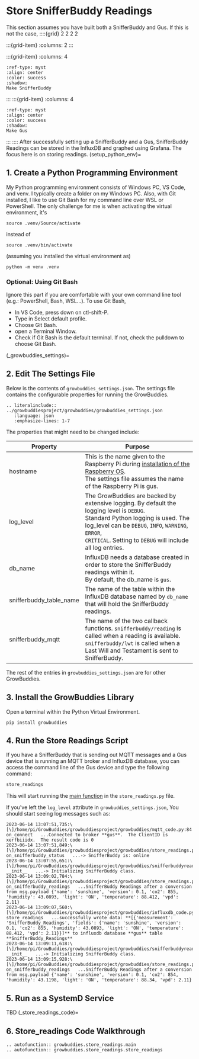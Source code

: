 # Store SnifferBuddy Readings
This section assumes you have built both a SnifferBuddy and Gus.  If this is not the case,
::::{grid} 2 2 2 2

:::{grid-item}
:columns: 2
:::

:::{grid-item}
:columns: 4
```{button-ref} make_snifferbuddy
:ref-type: myst
:align: center
:color: success
:shadow:
Make SnifferBuddy
```
:::
:::{grid-item}
:columns: 4
```{button-ref} make_gus
:ref-type: myst
:align: center
:color: success
:shadow:
Make Gus
```
:::
::::
After successfully setting up a SnifferBuddy and a Gus, SnifferBuddy Readings can be stored in the InfluxDB and graphed using Grafana.  The focus here is on storing readings.
(setup_python_env)=
## 1. Create a Python Programming Environment
My Python programming environment consists of Windows PC, VS Code, and venv.  I typically create a folder on my Windows PC.  Also, with Git installed,  I like to use Git Bash for my command line over WSL or PowerShell.  The only challenge for me is when activating the virtual environment, it's
```
source .venv/Source/activate
```
instead of
```
source .venv/bin/activate
```
(assuming you installed the virtual environment as)
```
python -m venv .venv
```
### Optional: Using Git Bash
Ignore this part if you are comfortable with your own command line tool (e.g.: PowerShell, Bash, WSL...).  To use Git Bash,
- In VS Code, press down on ctl-shift-P.
- Type in Select default profile.
- Choose Git Bash.
- open a Terminal Window.
- Check if Git Bash is the default terminal.  If not, check the pulldown to choose Git Bash.

(_growbuddies_settings)=
## 2. Edit The Settings File
Below is the contents of `growbuddies_settings.json`. The settings file contains the configurable properties for running the GrowBuddies.

```{eval-rst}
.. literalinclude:: ../growbuddiesproject/growbuddies/growbuddies_settings.json
   :language: json
   :emphasize-lines: 1-7

```
The properties that might need to be changed include:

| Property | Purpose |
| -------- | ------- |
| hostname | This is the name given to the Raspberry Pi during [installation of the Raspberry OS](_install_pi).<br>The settings file assumes the name of the Raspberry Pi is gus. |
| log_level | The GrowBuddies are backed by extensive logging. By default the logging level is `DEBUG`.<br>Standard Python logging is used. The log_level can be `DEBUG`, `INFO`, `WARNING`, `ERROR`,<br>`CRITICAL`.  Setting to `DEBUG` will include all log entries. |
| db_name | InfluxDB needs a database created in order to store the SnifferBuddy readings within it.<br>By default, the db_name is `gus`.
| snifferbuddy_table_name | The name of the table within the InfluxDB database named by `db_name` that will hold the SnifferBuddy readings.
| snifferbuddy_mqtt | The name of the two callback functions. `snifferbuddy/reading` is called when a reading is available.  `snifferbuddy/lwt` is called when a Last Will and Testament is sent to SnifferBuddy.

The rest of the entries in `growbuddies_settings.json` are for other GrowBuddies.
## 3. Install the GrowBuddies Library
Open a terminal within the Python Virtual Environment.
```
pip install growbuddies
```
## 4. Run the Store Readings Script

If you have a SnifferBuddy that is sending out MQTT messages and a Gus device that is running an MQTT broker and InfluxDB database,
you can access the command line of the Gus device and type the following command:
```bash
store_readings
```
This will start running the [main function](growbuddies.store_readings.main) in the `store_readings.py` file.

If you've left the `log_level` attribute in `growbuddies_settings.json`, You should start seeing log messages such as:
```
2023-06-14 13:07:51,735:\[\]/home/pi/GrowBuddies/growbuddiesproject/growbuddies/mqtt_code.py:84  on_connect   ...Connected to broker **gus**.  The ClientID is xerfbiiidx.  The result code is 0
2023-06-14 13:07:51,849:\[\]/home/pi/GrowBuddies/growbuddiesproject/growbuddies/store_readings.py:42  on_snifferbuddy_status   ...-> SnifferBuddy is: online
2023-06-14 13:07:55,651:\[\]/home/pi/GrowBuddies/growbuddiesproject/growbuddies/snifferbuddyreadings_code.py:26  __init__   ...-> Initializing SnifferBuddy class.
2023-06-14 13:09:02,784:\[\]/home/pi/GrowBuddies/growbuddiesproject/growbuddies/store_readings.py:30  on_snifferbuddy_readings   ...SnifferBuddy Readings after a conversion from msg.payload {'name': 'sunshine', 'version': 0.1, 'co2': 855, 'humidity': 43.0893, 'light': 'ON', 'temperature': 88.412, 'vpd': 2.11}
2023-06-14 13:09:07,560:\[\]/home/pi/GrowBuddies/growbuddiesproject/growbuddies/influxdb_code.py:52  store_readings   ...successfully wrote data: **[{'measurement': 'SnifferBuddy_Readings', 'fields': {'name': 'sunshine', 'version': 0.1, 'co2': 855, 'humidity': 43.0893, 'light': 'ON', 'temperature': 88.412, 'vpd': 2.11}}]** to influxdb database **gus** table **SnifferBuddy_Readings**
2023-06-14 13:09:11,618:\[\]/home/pi/GrowBuddies/growbuddiesproject/growbuddies/snifferbuddyreadings_code.py:26  __init__   ...-> Initializing SnifferBuddy class.
2023-06-14 13:09:15,928:\[\]/home/pi/GrowBuddies/growbuddiesproject/growbuddies/store_readings.py:30  on_snifferbuddy_readings   ...SnifferBuddy Readings after a conversion from msg.payload {'name': 'sunshine', 'version': 0.1, 'co2': 854, 'humidity': 43.1198, 'light': 'ON', 'temperature': 88.34, 'vpd': 2.11}
```
## 5. Run as a SystemD Service
TBD
(_store_readings_code)=
## 6. Store_readings Code Walkthrough
```{eval-rst}
.. autofunction:: growbuddies.store_readings.main
.. autofunction:: growbuddies.store_readings.store_readings
```
